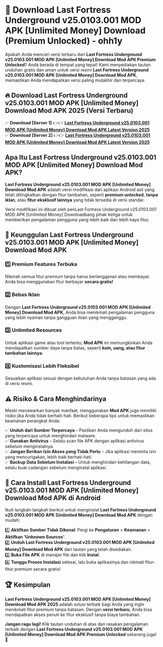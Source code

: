 # 🎯 Download Last Fortress Underground v25.0103.001 MOD APK [Unlimited Money] Download (Premium Unlocked) -  ohh1y

Apakah Anda mencari versi terbaru dari **Last Fortress Underground v25.0103.001 MOD APK [Unlimited Money] Download Mod APK Premium Unlocked**? Anda berada di tempat yang tepat! Kami menyediakan tautan unduhan gratis dan aman untuk versi resmi **Last Fortress Underground v25.0103.001 MOD APK [Unlimited Money] Download Mod APK**, memastikan Anda mendapatkan versi paling mutakhir dan terpercaya.

## 🔥 Download Last Fortress Underground v25.0103.001 MOD APK [Unlimited Money] Download Mod APK 2025 (Versi Terbaru)

✅ **Download [Server 1]** 👉👉 [**Last Fortress Underground v25.0103.001 MOD APK [Unlimited Money] Download Mod APK Latest Version 2025**](https://momento.my/?title=Last_Fortress_Underground_v25.0103.001_MOD_APK_[Unlimited_Money]_Download)  
✅ **Download [Server 2]** 👉👉 [**Last Fortress Underground v25.0103.001 MOD APK [Unlimited Money] Download Mod APK Latest Version 2025**](https://momento.my/?title=Last_Fortress_Underground_v25.0103.001_MOD_APK_[Unlimited_Money]_Download)  

## Apa Itu Last Fortress Underground v25.0103.001 MOD APK [Unlimited Money] Download Mod APK?

**Last Fortress Underground v25.0103.001 MOD APK [Unlimited Money] Download Mod APK** adalah versi modifikasi dari aplikasi Android asli yang telah ditingkatkan dengan fitur tambahan, seperti **premium unlocked**, **tanpa iklan**, atau **fitur eksklusif lainnya** yang tidak tersedia di versi standar.

Versi modifikasi ini dibuat oleh penLast Fortress Underground v25.0103.001 MOD APK [Unlimited Money] Downloadbang pihak ketiga untuk memberikan pengalaman pengguna yang lebih baik dan lebih kaya fitur.

## 🎯 Keunggulan Last Fortress Underground v25.0103.001 MOD APK [Unlimited Money] Download Mod APK

### 1️⃣ Premium Features Terbuka
Nikmati semua fitur premium tanpa harus berlangganan atau membayar. Anda bisa menggunakan fitur berbayar **secara gratis!**

### 2️⃣ Bebas Iklan
Dengan **Last Fortress Underground v25.0103.001 MOD APK [Unlimited Money] Download Mod APK**, Anda bisa menikmati pengalaman pengguna yang lebih nyaman tanpa gangguan iklan yang mengganggu.

### 3️⃣ Unlimited Resources
Untuk aplikasi game atau tool tertentu, **Mod APK** ini memungkinkan Anda mendapatkan sumber daya tanpa batas, seperti **koin, uang, atau fitur tambahan lainnya**.

### 4️⃣ Kustomisasi Lebih Fleksibel
Sesuaikan aplikasi sesuai dengan kebutuhan Anda tanpa batasan yang ada di versi resmi.

## ⚠️ Risiko & Cara Menghindarinya

Meski menawarkan banyak manfaat, menggunakan **Mod APK** juga memiliki risiko jika Anda tidak berhati-hati. Berikut beberapa tips untuk memastikan keamanan perangkat Anda:

✅ **Unduh dari Sumber Terpercaya** – Pastikan Anda mengunduh dari situs yang terpercaya untuk menghindari malware.  
✅ **Gunakan Antivirus** – Selalu scan file APK dengan aplikasi antivirus sebelum menginstalnya.  
✅ **Jangan Berikan Izin Akses yang Tidak Perlu** – Jika aplikasi meminta izin yang mencurigakan, lebih baik berhati-hati.  
✅ **Backup Data Sebelum Instalasi** – Untuk menghindari kehilangan data, selalu buat cadangan sebelum menginstal aplikasi.

## 📌 Cara Install Last Fortress Underground v25.0103.001 MOD APK [Unlimited Money] Download Mod APK di Android

Ikuti langkah-langkah berikut untuk menginstal **Last Fortress Underground v25.0103.001 MOD APK [Unlimited Money] Download Mod APK** dengan mudah:

1️⃣ **Aktifkan Sumber Tidak Dikenal**: Pergi ke **Pengaturan** > **Keamanan** > **Aktifkan 'Unknown Sources'**.  
2️⃣ **Unduh Last Fortress Underground v25.0103.001 MOD APK [Unlimited Money] Download Mod APK** dari tautan yang telah disediakan.  
3️⃣ **Buka File APK** di manajer file dan klik **Instal**.  
4️⃣ **Tunggu Proses Instalasi** selesai, lalu buka aplikasinya dan nikmati fitur-fitur premium secara gratis!

## 🏆 Kesimpulan

**Last Fortress Underground v25.0103.001 MOD APK [Unlimited Money] Download Mod APK 2025** adalah solusi terbaik bagi Anda yang ingin menikmati fitur premium tanpa batasan. Dengan **versi terbaru**, Anda bisa mendapatkan akses penuh ke fitur eksklusif tanpa biaya tambahan.

**Jangan ragu lagi!** Klik tautan unduhan di atas dan rasakan pengalaman terbaik dengan **Last Fortress Underground v25.0103.001 MOD APK [Unlimited Money] Download Mod APK Premium Unlocked** sekarang juga! 🚀
